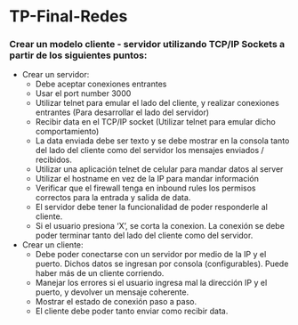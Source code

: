 # TP-Final-Redes

### Crear un modelo cliente - servidor utilizando TCP/IP Sockets a partir de los siguientes puntos:

* Crear un servidor:
  * Debe aceptar conexiones entrantes
  * Usar el port number 3000 
  * Utilizar telnet para emular el lado del cliente, y realizar conexiones entrantes
(Para desarrollar el lado del servidor)    
  * Recibir data en el TCP/IP socket (Utilizar telnet para emular dicho
comportamiento)    
  * La data enviada debe ser texto y se debe mostrar en la consola tanto del lado
del cliente como del servidor los mensajes enviados / recibidos.    
  * Utilizar una aplicación telnet de celular para mandar datos al server    
  * Utilizar el hostname en vez de la IP para mandar información    
  * Verificar que el firewall tenga en inbound rules los permisos correctos para la
entrada y salida de data.    
  * El servidor debe tener la funcionalidad de poder responderle al cliente.    
  * Si el usuario presiona ‘X’, se corta la conexion. La conexión se debe poder
terminar tanto del lado del cliente como del servidor.
* Crear un cliente:
  * Debe poder conectarse con un servidor por medio de la IP y el puerto. Dichos
datos se ingresan por consola (configurables). Puede haber más de un cliente
corriendo.
  * Manejar los errores si el usuario ingresa mal la dirección IP y el puerto, y
devolver un mensaje coherente.
  * Mostrar el estado de conexión paso a paso.
  * El cliente debe poder tanto enviar como recibir data.
